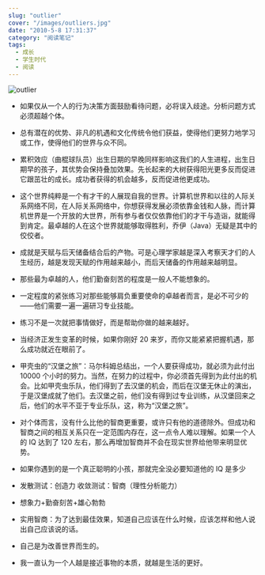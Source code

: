 ```yaml
---
slug: "outlier"
cover: "/images/outliers.jpg"
date: "2010-5-8 17:31:37"
category: "阅读笔记"
tags:
  - 成长
  - 学生时代
  - 阅读
---
```


![outlier](/images/outliers.jpg)

- 如果仅从一个人的行为决策方面鼓励看待问题，必将误入歧途。分析问题方式必须超越个体。

- 总有潜在的优势、非凡的机遇和文化传统令他们获益，使得他们更努力地学习或工作，使得他们的世界与众不同。

- 累积效应（曲棍球队员）出生日期的早晚同样影响这我们的人生进程，出生日期早的孩子，其优势会保持叠加效果。先长起来的大树获得阳光更多反而促进它跟茁壮的成长。成功者获得的机会越多，反而促进他更成功。

- 这个世界纯粹是一个有才干的人展现自我的世界。计算机世界和以往的人际关系网络不同，在人际关系网络中，你想获得发展必须依靠金钱和人脉，而计算机世界是一个开放的大世界，所有参与者仅仅依靠他们的才干与造诣，就能得到肯定。最卓越的人在这个世界就能够取得胜利，乔伊（Java）无疑是其中的佼佼者。

- 成就是天赋与后天储备结合后的产物。可是心理学家越是深入考察天才们的人生经历，越是发现天赋的作用越来越小，而后天储备的作用越来越明显。

- 那些最为卓越的人，他们勤奋刻苦的程度是一般人不能想象的。

- 一定程度的紧张练习对那些能够肩负重要使命的卓越者而言，是必不可少的——他们需要一遍一遍研习专业技能。

- 练习不是一次就把事情做好，而是帮助你做的越来越好。

- 当经济正发生变革的时候，如果你刚好 20 来岁，而你又能紧紧把握机遇，那么成功就近在眼前了。

- 甲壳虫的“汉堡之旅”：马尔科姆总结出，一个人要获得成功，就必须为此付出 10000 个小时的努力。当然，在努力的过程中，你必须首先得到为此付出的机会。比如甲壳虫乐队，他们得到了去汉堡的机会，而后在汉堡无休止的演出，于是汉堡成就了他们。去汉堡之前，他们没有得到过专业训练，从汉堡回来之后，他们的水平不亚于专业乐队，这，称为“汉堡之旅”。

- 对个体而言，没有什么比他的智商更重要，或许只有他的道德除外。但成功和智商之间的相互关系只在一定范围内存在，这一点令人难以理解。如果一个人的 IQ 达到了 120 左右，那么再增加智商并不会在现实世界给他带来明显优势。

- 如果你遇到的是一个真正聪明的小孩，那就完全没必要知道他的 IQ 是多少

- 发散测试：创造力 收敛测试：智商（理性分析能力）

- 想象力+勤奋刻苦+雄心勃勃

- 实用智商：为了达到最佳效果，知道自己应该在什么时候，应该怎样和他人说出自己应该说的话。

- 自己是为改善世界而生的。

- 我一直认为一个人越是接近事物的本质，就越是生活的更好。
